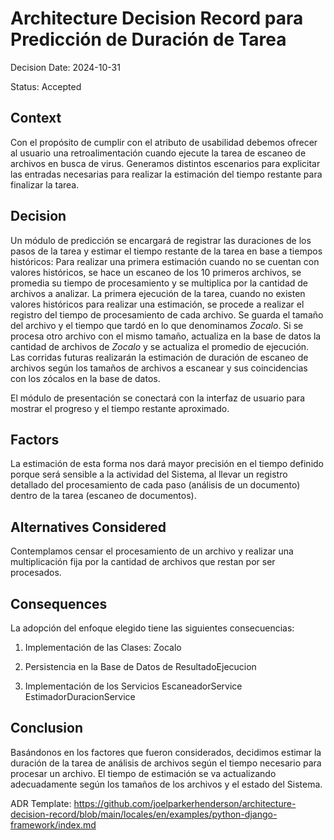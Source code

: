 # Architecture Decision Record para Predicción de Duración de Tarea

Decision Date: 2024-10-31

Status: Accepted

## Context

Con el propósito de cumplir con el atributo de usabilidad debemos ofrecer al usuario una retroalimentación cuando ejecute la tarea de escaneo de archivos en busca de virus.
Generamos distintos escenarios para explicitar las entradas necesarias para realizar la estimación del tiempo restante para finalizar la tarea.

## Decision

Un módulo de predicción se encargará de registrar las duraciones de los pasos de la tarea y estimar el tiempo restante de la tarea en base a tiempos históricos:
Para realizar una primera estimación cuando no se cuentan con valores históricos, se hace un escaneo de los 10 primeros archivos, se promedia su tiempo de procesamiento y se multiplica por la cantidad de archivos a analizar.
La primera ejecución de la tarea, cuando no existen valores históricos para realizar una estimación, se procede a realizar el registro del tiempo de procesamiento de cada archivo. Se guarda el tamaño del archivo y el tiempo que tardó en lo que denominamos *Zocalo*. Si se procesa otro archivo con el mismo tamaño, actualiza en la base de datos la cantidad de archivos de *Zocalo* y se actualiza el promedio de ejecución.
Las corridas futuras realizarán la estimación de duración de escaneo de archivos según los tamaños de archivos a escanear y sus coincidencias con los zócalos en la base de datos.

El módulo de presentación se conectará con la interfaz de usuario para mostrar el progreso y el tiempo restante aproximado.	

## Factors

La estimación de esta forma nos dará mayor precisión en el tiempo definido porque será sensible a la actividad del Sistema, al llevar un registro detallado del procesamiento de cada paso (análisis de un documento) dentro de la tarea (escaneo de documentos).

## Alternatives Considered

Contemplamos censar el procesamiento de un archivo y realizar una multiplicación fija por la cantidad de archivos que restan por ser procesados.

## Consequences

La adopción del enfoque elegido tiene las siguientes consecuencias:

1. Implementación de las Clases: 
Zocalo

2. Persistencia en la Base de Datos de
ResultadoEjecucion

3. Implementación de los Servicios
EscaneadorService
EstimadorDuracionService

## Conclusion
Basándonos en los factores que fueron considerados, decidimos estimar la duración de la tarea de análisis de archivos según el tiempo necesario para procesar un archivo. El tiempo de estimación se va actualizando adecuadamente según los tamaños de los archivos y el estado del Sistema.


ADR Template: https://github.com/joelparkerhenderson/architecture-decision-record/blob/main/locales/en/examples/python-django-framework/index.md
